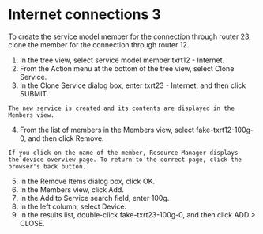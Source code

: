 # Internet connections 3

To create the service model member for the connection through router 23,
clone the member for the connection through router 12.

1.   In the tree view, select service model member txrt12 - Internet.
2.   From the Action menu at the bottom of the tree view, select Clone
    Service.
3.   In the Clone Service dialog box, enter txrt23 - Internet, and then
    click SUBMIT.

    The new service is created and its contents are displayed in the
    Members view.

4.   From the list of members in the Members view, select
    fake-txrt12-100g-0, and then click Remove.

    If you click on the name of the member, Resource Manager displays
    the device overview page. To return to the correct page, click the
    browser's back button.

5.   In the Remove Items dialog box, click OK.
6.   In the Members view, click Add.
7.   In the Add to Service search field, enter 100g.
8.   In the left column, select Device.
9.   In the results list, double-click fake-txrt23-100g-0, and then
    click ADD  &gt; CLOSE.


